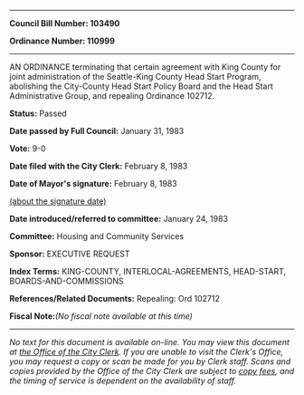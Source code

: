 

********

**Council Bill Number: 103490**
   
**Ordinance Number: 110999**
********

 AN ORDINANCE terminating that certain agreement with King County for joint administration of the Seattle-King County Head Start Program, abolishing the City-County Head Start Policy Board and the Head Start Administrative Group, and repealing Ordinance 102712.

**Status:** Passed
   
**Date passed by Full Council:** January 31, 1983
   
**Vote:** 9-0
   
**Date filed with the City Clerk:** February 8, 1983
   
**Date of Mayor's signature:** February 8, 1983
   
[(about the signature date)](/~public/approvaldate.htm)
   
   
   
**Date introduced/referred to committee:** January 24, 1983
   
**Committee:** Housing and Community Services
   
**Sponsor:** EXECUTIVE REQUEST
   
   
**Index Terms:** KING-COUNTY, INTERLOCAL-AGREEMENTS, HEAD-START, BOARDS-AND-COMMISSIONS

**References/Related Documents:** Repealing: Ord 102712

**Fiscal Note:**_(No fiscal note available at this time)_
********

_No text for this document is available on-line. You may view this document at [the Office of the City Clerk](http://www.seattle.gov/leg/clerk/contactUs.htm). If you are unable to visit the Clerk's Office, you may request a copy or scan be made for you by Clerk staff. Scans and copies provided by the Office of the City Clerk are subject to [copy fees](http://clerk.seattle.gov/~public/clerkfees.htm), and the timing of service is dependent on the availability of staff._


